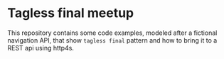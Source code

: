 # Tagless final meetup

This repository contains some code examples, modeled after a fictional navigation API, that show
`tagless final` pattern and how to bring it to a REST api using http4s.